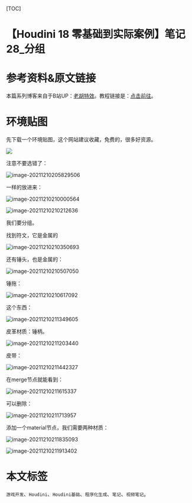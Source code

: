 [TOC]

# 【Houdini 18 零基础到实际案例】笔记 28_分组

# 参考资料&原文链接

本篇系列博客来自于B站UP：[老胡特效](https://space.bilibili.com/324928136)。教程链接是：[点击前往](https://www.bilibili.com/video/BV1Hi4y187Ww)。

# 环境贴图

先下载一个环境贴图，这个网站建议收藏，免费的，很多好资源。

![](https://sin998-blog-image.oss-cn-beijing.aliyuncs.com/images/202112102056556.png)

注意不要选错了：

![image-20211210205829506](https://sin998-blog-image.oss-cn-beijing.aliyuncs.com/images/202112102058926.png)

一样的放进来：

![image-20211210210000564](https://sin998-blog-image.oss-cn-beijing.aliyuncs.com/images/202112102100794.png)

![image-20211210210212636](https://sin998-blog-image.oss-cn-beijing.aliyuncs.com/images/202112102102394.png)

我们要分组。

找到符文，它是金属的

![image-20211210210350693](https://sin998-blog-image.oss-cn-beijing.aliyuncs.com/images/202112102103075.png)

还有锤头，也是金属的：

![image-20211210210507050](https://sin998-blog-image.oss-cn-beijing.aliyuncs.com/images/202112102105222.png)

锤拖：

![image-20211210210617092](https://sin998-blog-image.oss-cn-beijing.aliyuncs.com/images/202112102106916.png)

这个东西：

![image-20211210211349605](https://sin998-blog-image.oss-cn-beijing.aliyuncs.com/images/202112102113994.png)



皮革材质：锤柄。

![image-20211210211203440](https://sin998-blog-image.oss-cn-beijing.aliyuncs.com/images/202112102112303.png)

皮带：

![image-20211210211442327](https://sin998-blog-image.oss-cn-beijing.aliyuncs.com/images/202112102114604.png)

在merge节点就能看到：

![image-20211210211615337](https://sin998-blog-image.oss-cn-beijing.aliyuncs.com/images/202112102116508.png)

可以删除：

![image-20211210211713957](https://sin998-blog-image.oss-cn-beijing.aliyuncs.com/images/202112102117995.png)

添加一个material节点，我们需要两种材质：

![image-20211210211835093](https://sin998-blog-image.oss-cn-beijing.aliyuncs.com/images/202112102118917.png)

![image-20211210211913402](https://sin998-blog-image.oss-cn-beijing.aliyuncs.com/images/202112102119270.png)

# 本文标签

`游戏开发`、`Houdini`、`Houdini基础`、`程序化生成`、`笔记`、`视频笔记`。
